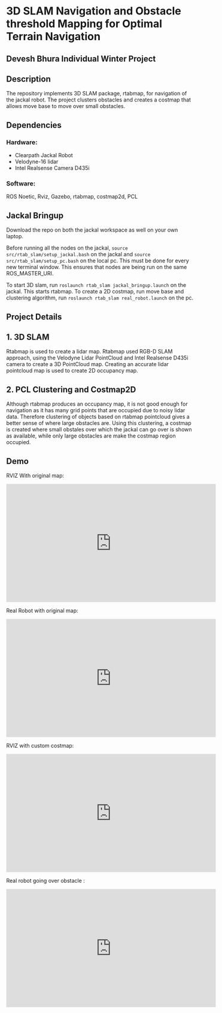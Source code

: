 # 3D SLAM Navigation and Obstacle threshold Mapping for Optimal Terrain Navigation

## Devesh Bhura Individual Winter Project 

## Description 
The repository implements 3D SLAM package, rtabmap, for navigation of the jackal robot. The project clusters obstacles and creates a costmap that allows move base to move over small obstacles. 

## Dependencies 
### Hardware:
* Clearpath Jackal Robot
* Velodyne-16 lidar
* Intel Realsense Camera D435i

### Software:
ROS Noetic, Rviz, Gazebo, rtabmap, costmap2d, PCL

## Jackal Bringup 
Download the repo on both the jackal workspace as well on your own laptop. 

Before running all the nodes on the jackal, `source src/rtab_slam/setup_jackal.bash` on the jackal and `source src/rtab_slam/setup_pc.bash` on the local pc. This must be done for every new terminal window. This ensures that nodes are being run on the same ROS_MASTER_URI. 

To start 3D slam, run `roslaunch rtab_slam jackal_bringup.launch` on the jackal. This starts rtabmap. To create a 2D costmap, run move base and clustering algorithm, run `roslaunch rtab_slam real_robot.launch` on the pc.  


## Project Details
## 1. 3D SLAM 
Rtabmap is used to create a lidar map. Rtabmap used RGB-D SLAM approach, using the Velodyne Lidar PointCloud and Intel Realsense D435i camera to create a 3D PointCloud map. Creating an accurate lidar pointcloud map is used to create 2D occupancy map. 


## 2. PCL Clustering and Costmap2D 
Although rtabmap produces an occupancy map, it is not good enough for navigation as it has many grid points that are occupied due to noisy lidar data. Therefore clustering of objects based on rtabmap pointcloud gives a better sense of where large obstacles are. Using this clustering, a costmap is created where small obstales over which the jackal can go over is shown as available, while only large obstacles are make the costmap region occupied. 

## Demo

RVIZ With original map:
<iframe width="560" height="315" src="https://www.youtube.com/embed/mh6tp0GCJg8" title="YouTube video player" frameborder="0" allow="" allowfullscreen></iframe>
                    
Real Robot with original map:

<iframe width="560" height="315" src="https://www.youtube.com/embed/0GyZ2B7ILJ8" title="YouTube video player" frameborder="0" allow="" allowfullscreen></iframe>

RVIZ with custom costmap:
<iframe width="560" height="315" src="https://www.youtube.com/embed/Fy4MezXpsys" title="YouTube video player" frameborder="0" allow="" allowfullscreen></iframe>

Real robot going over obstacle :
<iframe width="560" height="315" src="https://www.youtube.com/embed/tTjn8FdkOCQ" title="YouTube video player" frameborder="0" allow="" allowfullscreen></iframe>
